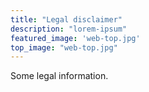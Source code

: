 ```yaml
---
title: "Legal disclaimer"
description: "lorem-ipsum"
featured_image: 'web-top.jpg'
top_image: "web-top.jpg"
---
```


Some legal information.

